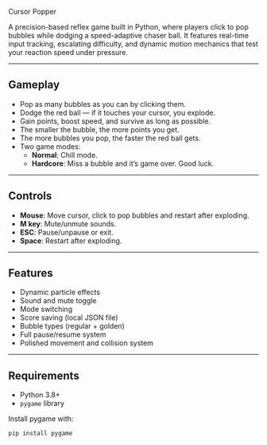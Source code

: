 Cursor Popper

A precision-based reflex game built in Python, where players click to pop bubbles while dodging a speed-adaptive chaser ball. It features real-time input tracking, escalating difficulty, and dynamic motion mechanics that test your reaction speed under pressure.

------

## Gameplay

- Pop as many bubbles as you can by clicking them.
- Dodge the red ball — if it touches your cursor, you explode.
- Gain points, boost speed, and survive as long as possible.
- The smaller the bubble, the more points you get.
- The more bubbles you pop, the faster the red ball gets.
- Two game modes:
  - **Normal**: Chill mode.
  - **Hardcore**: Miss a bubble and it’s game over. Good luck.

------

## Controls

- **Mouse**: Move cursor, click to pop bubbles and restart after exploding.
- **M key**: Mute/unmute sounds.
- **ESC**: Pause/unpause or exit.
- **Space**: Restart after exploding.

------

## Features

- Dynamic particle effects
- Sound and mute toggle
- Mode switching
- Score saving (local JSON file)
- Bubble types (regular + golden)
- Full pause/resume system
- Polished movement and collision system

------

## Requirements

- Python 3.8+
- `pygame` library

Install pygame with:
```bash
pip install pygame
